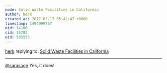 ```yaml
---
node: Solid Waste Facilities in California
author: herk
created_at: 2017-05-17 05:42:47 +0000
timestamp: 1494999767
nid: 14166
cid: 16782
uid: 505555
---
```




[herk](../profile/herk) replying to: [Solid Waste Facilities in California](../notes/herk/05-06-2017/solid-waste-facilities-in-california)

----
[@sarasage](/profile/sarasage) Yes, it does!